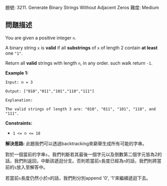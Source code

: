 題號: 3211. Generate Binary Strings Without Adjacent Zeros
難度: Medium

## 問題描述
You are given a positive integer `n`.

A binary string `x` is **valid** if all
**substrings**
of `x` of length 2 contain **at least** one `"1"`.

Return all **valid** strings with length `n`, in any order. such walk return `-1`.

**Example 1:**
```
Input: n = 3

Output: ["010","011","101","110","111"]

Explanation:

The valid strings of length 3 are: "010", "011", "101", "110", and "111".

```

**Constraints:**

- `1 <= n <= 18`

**解決思路:**
此題我們可以透過backtracking來窮舉生成所有可能的字串。

對於一個當前的字串`s`，我們判斷若其最後一個字元以及倒數第二個字元皆為2的話，我們則返回，中斷該遞迴分支。否則若當前`s`長度已經為`n`的話，我們則將當前的`s`放入至解答中。

若當前`s`長度仍然小於`n`的話，我們則分別append '0', '1'來繼續遞迴下去。
